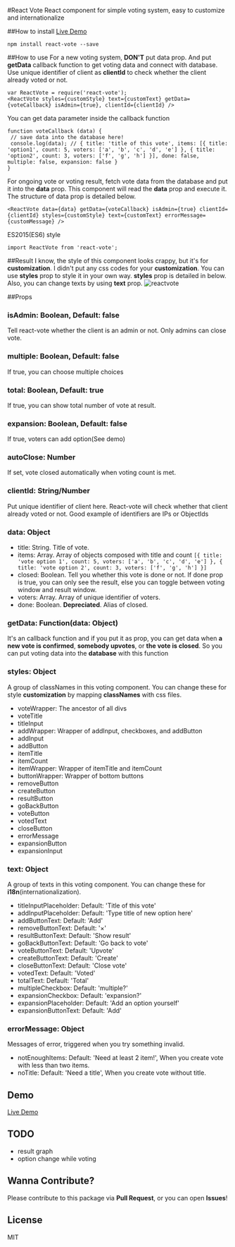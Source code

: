#React Vote
React component for simple voting system, easy to customize and internationalize

##How to install
[Live Demo](https://www.zerocho.com/portfolio/ReactVote)
```
npm install react-vote --save
```

##How to use
For a new voting system, **DON'T** put data prop. And put **getData** callback function to get voting data and connect with database. Use unique identifier of client as **clientId** to check whether the client already voted or not.
```
var ReactVote = require('react-vote');
<ReactVote styles={customStyle} text={customText} getData={voteCallback} isAdmin={true}, clientId={clientId} />
```

You can get data parameter inside the callback function
```
function voteCallback (data) {
 // save data into the database here!
 console.log(data); // { title: 'title of this vote', items: [{ title: 'option1', count: 5, voters: ['a', 'b', 'c', 'd', 'e'] }, { title: 'option2', count: 3, voters: ['f', 'g', 'h'] }], done: false, multiple: false, expansion: false }
}
```

For ongoing vote or voting result, fetch vote data from the database and put it into the **data** prop. This component will read the **data** prop and execute it. The structure of data prop is detailed below.
```
<ReactVote data={data} getData={voteCallback} isAdmin={true} clientId={clientId} styles={customStyle} text={customText} errorMessage={customMessage} />
```

ES2015(ES6) style
```
import ReactVote from 'react-vote';
```

##Result
I know, the style of this component looks crappy, but it's for **customization**. I didn't put any css codes for your **customization**. You can use **styles** prop to style it in your own way. **styles** prop is detailed in below. Also, you can change texts by using **text** prop. 
![reactvote](https://cloud.githubusercontent.com/assets/10962668/19619889/d797c13e-98ab-11e6-8836-30afd0e34186.png)

##Props

### isAdmin: Boolean, Default: false
Tell react-vote whether the client is an admin or not. Only admins can close vote.

### multiple: Boolean, Default: false
If true, you can choose multiple choices

### total: Boolean, Default: true
If true, you can show total number of vote at result.

### expansion: Boolean, Default: false
If true, voters can add option(See demo)

### autoClose: Number
If set, vote closed automatically when voting count is met.

### clientId: String/Number
Put unique identifier of client here. React-vote will check whether that client already voted or not. Good example of identifiers are IPs or ObjectIds

### data: Object
- title: String. Title of vote.
- items: Array. Array of objects composed with title and count `[{ title: 'vote option 1', count: 5, voters: ['a', 'b', 'c', 'd', 'e'] }, { title: 'vote option 2', count: 3, voters: ['f', 'g', 'h'] }]`
- closed: Boolean. Tell you whether this vote is done or not. If done prop is true, you can only see the result, else you can toggle between voting window and result window.
- voters: Array. Array of unique identifier of voters.
- done: Boolean. **Depreciated**. Alias of closed.

### getData: Function(data: Object)
It's an callback function and if you put it as prop, you can get data when **a new vote is confirmed**, **somebody upvotes**, or **the vote is closed**. So you can put voting data into the **database** with this function

### styles: Object
A group of classNames in this voting component. You can change these for style **customization** by mapping **classNames** with css files.

- voteWrapper: The ancestor of all divs
- voteTitle
- titleInput
- addWrapper: Wrapper of addInput, checkboxes, and addButton
- addInput
- addButton
- itemTitle
- itemCount
- itemWrapper: Wrapper of itemTitle and itemCount
- buttonWrapper: Wrapper of bottom buttons
- removeButton
- createButton
- resultButton
- goBackButton
- voteButton
- votedText
- closeButton
- errorMessage
- expansionButton
- expansionInput

### text: Object
A group of texts in this voting component. You can change these for **i18n**(internationalization).

- titleInputPlaceholder: Default: 'Title of this vote'
- addInputPlaceholder: Default: 'Type title of new option here'
- addButtonText: Default: 'Add'
- removeButtonText: Default: '×'
- resultButtonText: Default: 'Show result'
- goBackButtonText: Default: 'Go back to vote'
- voteButtonText: Default: 'Upvote'
- createButtonText: Default: 'Create'
- closeButtonText: Default: 'Close vote'
- votedText: Default: 'Voted'
- totalText: Default: 'Total'
- multipleCheckbox: Default: 'multiple?'
- expansionCheckbox: Default: 'expansion?'
- expansionPlaceholder: Default: 'Add an option yourself'
- expansionButtonText: Default: 'Add'

### errorMessage: Object
Messages of error, triggered when you try something invalid.

- notEnoughItems: Default: 'Need at least 2 item!', When you create vote with less than two items.
- noTitle: Default: 'Need a title', When you create vote without title.

## Demo
[Live Demo](https://www.zerocho.com/portfolio/ReactVote)

## TODO
- result graph
- option change while voting

## Wanna Contribute?
Please contribute to this package via **Pull Request**, or you can open **Issues**!

## License
MIT
